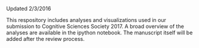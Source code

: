 
Updated 2/3/2016

This respository includes analyses and visualizations used in our submission to Cognitive Sciences Society 2017. A broad overview of the analyses are available in the ipython notebook. The manuscript itself will be added after the review process.
